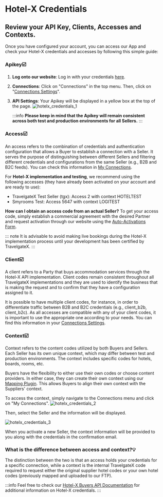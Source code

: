 ﻿---
sidebar_position: 8
---

# Hotel-X Credentials

## Review your API Key, Clients, Accesses and Contexts.

Once you have configured your account, you can access our App and check your Hotel-X credentials and accesses by following this simple guide:

### Apikey☑️
1. **Log onto our website**: Log in with your credentials [here](https://www.travelgatex.com/).
1. **Connections**: Click on "Connections" in the top menu. Then, click on "[Connections Settings](https://www.travelgatex.com/)".
1. **API Settings**: Your Apikey will be displayed in a yellow box at the top of the page.
	![hotelx_credentials_1](https://storage.travelgate.com/kbase/hotelx_credentials_1.jpg)

	:::info
	**Please keep in mind that the Apikey will remain consistent across both test and production environments for all Sellers.**
	:::

### Access☑️
An access refers to the combination of credentials and authentication configuration that allows a Buyer to establish a connection with a Seller. It serves the purpose of distinguishing between different Sellers and filtering different credentials and configurations from the same Seller (e.g., B2B and B2C feeds). You can check this information in [My Connections](https://app.travelgatex.com/connections/myconnections).

For **Hotel-X implementation and testing**, we recommend using the following accesses (they have already been activated on your account and are ready to use):
* TravelgateX Test Seller (tgx): Access 2 with context HOTELTEST
* Smyrooms Test: Access 5647 with context LOGITEST

**How can I obtain an access code from an actual Seller?**
To get your access code, simply establish a commercial agreement with the desired Partner and request activation through our website using the [Auto-Activations Form](https://knowledge.travelgate.com/auto-activations-quickguide).

::: note
It is advisable to avoid making live bookings during the Hotel-X implementation process until your development has been certified by TravelgateX.
:::

### Client☑️

A client refers to a Party that buys accommodation services through the Hotel-X API implementation. Client codes remain consistent throughout all TravelgateX implementations and they are used to identify the business that is making the request and to confirm that they have a configuration assigned to it.

It is possible to have multiple client codes, for instance, in order to differentiate traffic between B2B and B2C credentials (e.g., client_b2b, client_b2c). As all accesses are compatible with any of your client codes, it is important to use the appropriate one according to your needs. You can find this information in your [Connections Settings](https://knowledge.travelgate.com/connections-settings).

### Context☑️

Context refers to the content codes utilized by both Buyers and Sellers. Each Seller has its own unique context, which may differ between test and production environments. The context includes specific codes for hotels, boards, rooms, etc.

Buyers have the flexibility to either use their own codes or choose content providers. In either case, they can create their own context using our [Mapping Plugin](https://docs.travelgatex.com/connectiontypesbuyers/hotel-x/plugins/mapping/). This allows Buyers to align their own context with the Suppliers' context. 

To access the context, simply navigate to the Connections menu and click on "My Connections".
![hotelx_credentials_2](https://storage.travelgate.com/kbase/hotelx_credentials_2.jpg)

Then, select the Seller and the information will be displayed.

![hotelx_credentials_3](https://storage.travelgate.com/kbase/hotelx_credentials_3.jpg)

When you activate a new Seller, the context information will be provided to you along with the credentials in the confirmation email.

### What is the difference between access and context?💡
The distinction between the two is that an access holds your credentials for a specific connection, while a context is the internal TravelgateX code required to request either the original supplier hotel codes or your own hotel codes (previously mapped and uploaded to our FTP).

:::info 
Feel free to check our [Hotel-X Buyers API Documentation](https://docs.travelgatex.com/connectiontypesbuyers/hotel-x/concepts/basicconcepts/supplier-access-client-context/) for additional information on Hotel-X credentials.
:::